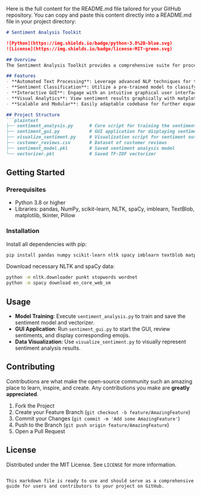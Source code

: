 Here is the full content for the README.md file tailored for your GitHub repository. You can copy and paste this content directly into a README.md file in your project directory:

```markdown
# Sentiment Analysis Toolkit

![Python](https://img.shields.io/badge/python-3.8%2B-blue.svg)
![License](https://img.shields.io/badge/license-MIT-green.svg)

## Overview
The Sentiment Analysis Toolkit provides a comprehensive suite for processing, analyzing, and visualizing sentiment data from customer reviews. Using advanced machine learning techniques, this toolkit categorizes text into Positive, Neutral, or Negative sentiments, aiding businesses in understanding customer feedback.

## Features
- **Automated Text Processing**: Leverage advanced NLP techniques for text cleaning and preparation.
- **Sentiment Classification**: Utilize a pre-trained model to classify sentiments effectively.
- **Interactive GUI**: Engage with an intuitive graphical user interface for real-time sentiment analysis.
- **Visual Analytics**: View sentiment results graphically with matplotlib, enhancing data interpretation.
- **Scalable and Modular**: Easily adaptable codebase for further expansion or modification.

## Project Structure
```plaintext
├── sentiment_analysis.py      # Core script for training the sentiment model
├── sentiment_gui.py           # GUI application for displaying sentiment analysis results
├── visualize_sentiment.py     # Visualization script for sentiment outcomes
├── customer_reviews.csv       # Dataset of customer reviews
├── sentiment_model.pkl        # Saved sentiment analysis model
└── vectorizer.pkl             # Saved TF-IDF vectorizer
```

## Getting Started

### Prerequisites
- Python 3.8 or higher
- Libraries: pandas, NumPy, scikit-learn, NLTK, spaCy, imblearn, TextBlob, matplotlib, tkinter, Pillow

### Installation
Install all dependencies with pip:
```bash
pip install pandas numpy scikit-learn nltk spacy imblearn textblob matplotlib pillow
```
Download necessary NLTK and spaCy data:
```bash
python -m nltk.downloader punkt stopwords wordnet
python -m spacy download en_core_web_sm
```

## Usage
- **Model Training**: Execute `sentiment_analysis.py` to train and save the sentiment model and vectorizer.
- **GUI Application**: Run `sentiment_gui.py` to start the GUI, review sentiments, and display corresponding emojis.
- **Data Visualization**: Use `visualize_sentiment.py` to visually represent sentiment analysis results.

## Contributing
Contributions are what make the open-source community such an amazing place to learn, inspire, and create. Any contributions you make are **greatly appreciated**.

1. Fork the Project
2. Create your Feature Branch (`git checkout -b feature/AmazingFeature`)
3. Commit your Changes (`git commit -m 'Add some AmazingFeature'`)
4. Push to the Branch (`git push origin feature/AmazingFeature`)
5. Open a Pull Request

## License
Distributed under the MIT License. See `LICENSE` for more information.
```

This markdown file is ready to use and should serve as a comprehensive guide for users and contributors to your project on GitHub.
